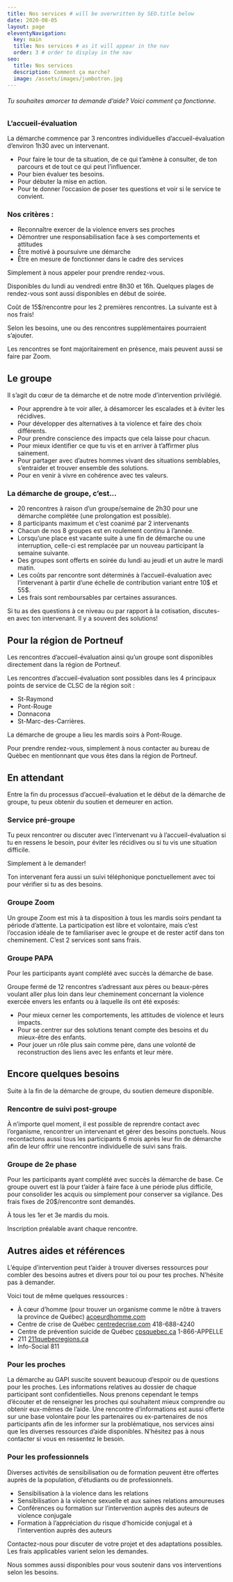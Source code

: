 ```yaml
---
title: Nos services # will be overwritten by SEO.title below
date: 2020-08-05
layout: page
eleventyNavigation:
  key: main
  title: Nos services # as it will appear in the nav
  order: 3 # order to display in the nav
seo:
  title: Nos services
  description: Comment ça marche?
  image: /assets/images/jumbotron.jpg
---
```


<!-- {% wrap "bg-red-100 mt-4 border border-red-300 rounded-lg underline" %}

Text courtesy [Fillerama.io](http://fillerama.io/)

{% endwrap %}

## I hear the jury's still out on science.

Guy's a pro. It's a hug, Michael. I'm hugging you. Michael! I care deeply for nature. That's what it said on 'Ask Jeeves.' Across from where?

No, I did not kill Kitty. However, I am going to oblige and answer the nice officer's questions because I am an honest man with no secrets to hide. **Not tricks, Michael, illusions.** _Really?_ Did nothing cancel?

## There's so many poorly chosen words in that sentence.

No! I was ashamed to be SEEN with you. I like being with you. That's why you always leave a note! It's called 'taking advantage.' It's what gets you ahead in life. Steve Holt!

1. Michael!
2. What's Spanish for "I know you speak English?"
3. What's Spanish for "I know you speak English?"

### No… but I'd like to be asked!

I don't understand the question, and I won't respond to it. Oh, you're gonna be in a coma, all right. I don't criticize you! And if you're worried about criticism, sometimes a diet is the best defense.

- No… but I'd like to be asked!
- Guy's a pro.
- Well, what do you expect, mother?

That's what it said on 'Ask Jeeves.' I hear the jury's still out on science. It's called 'taking advantage.' It's what gets you ahead in life. Say goodbye to these, because it's the last time! Marry me.

No! I was ashamed to be SEEN with you. I like being with you. Well, what do you expect, mother? But I bought a yearbook ad from you, doesn't that mean anything anymore? Say goodbye to these, because it's the last time!

No! I was ashamed to be SEEN with you. I like being with you. First place chick is hot, but has an attitude, doesn't date magicians. No… but I'd like to be asked! I care deeply for nature. -->

###### Tu souhaites amorcer ta demande d’aide? Voici comment ça fonctionne.

### L’accueil-évaluation

La démarche commence par 3 rencontres individuelles d’accueil-évaluation d’environ 1h30 avec un intervenant.

- Pour faire le tour de ta situation, de ce qui t’amène à consulter, de ton parcours et de tout ce qui peut l’influencer.
- Pour bien évaluer tes besoins.
- Pour débuter la mise en action.
- Pour te donner l’occasion de poser tes questions et voir si le service te convient.

### Nos critères :

- Reconnaître exercer de la violence envers ses proches
- Démontrer une responsabilisation face à ses comportements et attitudes
- Être motivé à poursuivre une démarche
- Être en mesure de fonctionner dans le cadre des services

Simplement à nous appeler pour prendre rendez-vous.

Disponibles du lundi au vendredi entre 8h30 et 16h. Quelques plages de rendez-vous sont aussi disponibles en début de soirée.

Coût de 15$/rencontre pour les 2 premières rencontres. La suivante est à nos frais!

Selon les besoins, une ou des rencontres supplémentaires pourraient s’ajouter.  

Les rencontres se font majoritairement en présence, mais peuvent aussi se faire par Zoom.

## Le groupe

Il s’agit du cœur de ta démarche et de notre mode d’intervention privilégié.

- Pour apprendre à te voir aller, à désamorcer les escalades et à éviter les récidives.
- Pour développer des alternatives à ta violence et faire des choix différents.
- Pour prendre conscience des impacts que cela laisse pour chacun.
- Pour mieux identifier ce que tu vis et en arriver à t’affirmer plus sainement.
- Pour partager avec d’autres hommes vivant des situations semblables, s’entraider et trouver ensemble des solutions.
- Pour en venir à vivre en cohérence avec tes valeurs.

### La démarche de groupe, c’est…

- 20 rencontres à raison d’un groupe/semaine de 2h30 pour une démarche complétée (une prolongation est possible).
- 8 participants maximum et c’est coanimé par 2 intervenants
- Chacun de nos 8 groupes est en roulement continu à l’année.
- Lorsqu’une place est vacante suite à une fin de démarche ou une interruption, celle-ci est remplacée par un nouveau participant la semaine suivante.
- Des groupes sont offerts en soirée du lundi au jeudi et un autre le mardi matin.
- Les coûts par rencontre sont déterminés à l’accueil-évaluation avec l’intervenant à partir d’une échelle de contribution variant entre 10$ et 55$.
- Les frais sont remboursables par certaines assurances.

Si tu as des questions à ce niveau ou par rapport à la cotisation, discutes-en avec ton intervenant. Il y a souvent des solutions!

## Pour la région de Portneuf

Les rencontres d’accueil-évaluation ainsi qu’un groupe sont disponibles directement dans la région de Portneuf.

Les rencontres d’accueil-évaluation sont possibles dans les 4 principaux points de service de CLSC de la région soit :

- St-Raymond
- Pont-Rouge
- Donnacona
- St-Marc-des-Carrières.

La démarche de groupe a lieu les mardis soirs à Pont-Rouge.

Pour prendre rendez-vous, simplement à nous contacter au bureau de Québec en mentionnant que vous êtes dans la région de Portneuf.  

## En attendant

Entre la fin du processus d’accueil-évaluation et le début de la démarche de groupe, tu peux obtenir du soutien et demeurer en action.

### Service pré-groupe

Tu peux rencontrer ou discuter avec l’intervenant vu à l’accueil-évaluation si tu en ressens le besoin, pour éviter les récidives ou si tu vis une situation difficile.

Simplement à le demander!

Ton intervenant fera aussi un suivi téléphonique ponctuellement avec toi pour vérifier si tu as des besoins. 

### Groupe Zoom

Un groupe Zoom est mis à ta disposition à tous les mardis soirs pendant ta période d’attente. La participation est libre et volontaire, mais c’est l’occasion idéale de te familiariser avec le groupe et de rester actif dans ton cheminement.
C’est 2 services sont sans frais.

### Groupe PAPA

Pour les participants ayant complété avec succès la démarche de base.

Groupe fermé de 12 rencontres s’adressant aux pères ou beaux-pères voulant aller plus loin dans leur cheminement concernant la violence exercée envers les enfants ou à laquelle ils ont été exposés:

- Pour mieux cerner les comportements, les attitudes de violence et leurs impacts.
- Pour se centrer sur des solutions tenant compte des besoins et du mieux-être des enfants.
- Pour jouer un rôle plus sain comme père, dans une volonté de reconstruction des liens avec les enfants et leur mère. 

## Encore quelques besoins

Suite à la fin de la démarche de groupe, du soutien demeure disponible.

### Rencontre de suivi post-groupe

À n’importe quel moment, il est possible de reprendre contact avec l’organisme, rencontrer un intervenant et gérer des besoins ponctuels. 
Nous recontactons aussi tous les participants 6 mois après leur fin de démarche afin de leur offrir une rencontre individuelle de suivi sans frais.

### Groupe de 2e phase

Pour les participants ayant complété avec succès la démarche de base.
Ce groupe ouvert est là pour t’aider à faire face à une période plus difficile, pour consolider les acquis ou simplement pour conserver sa vigilance.
Des frais fixes de 20$/rencontre sont demandés.

À tous les 1er et 3e mardis du mois.

Inscription préalable avant chaque rencontre.

## Autres aides et références

L’équipe d’intervention peut t’aider à trouver diverses ressources pour combler des besoins autres et divers pour toi ou pour tes proches. N’hésite pas à demander.

Voici tout de même quelques ressources :

- À cœur d’homme (pour trouver un organisme comme le nôtre à travers la province de Québec) [acoeurdhomme.com](https://www.acoeurdhomme.com/)
- Centre de crise de Québec [centredecrise.com](http://centredecrise.com/) 418-688-4240
- Centre de prévention suicide de Québec [cpsquebec.ca](http://cpsquebec.ca/) 1-866-APPELLE
- 211 [211quebecregions.ca](http://211quebecregions.ca/)
- Info-Social 811

### Pour les proches

La démarche au GAPI suscite souvent beaucoup d’espoir ou de questions pour les proches. 
Les informations relatives au dossier de chaque participant sont confidentielles. Nous prenons cependant le temps d’écouter et de renseigner les proches qui souhaitent mieux comprendre ou obtenir eux-mêmes de l’aide. 
Une rencontre d’informations est aussi offerte sur une base volontaire pour les partenaires ou ex-partenaires de nos participants afin de les informer sur la problématique, nos services ainsi que les diverses ressources d’aide disponibles. N’hésitez pas à nous contacter si vous en ressentez le besoin. 

### Pour les professionnels

Diverses activités de sensibilisation ou de formation peuvent être offertes auprès de la population, d’étudiants ou de professionnels.

- Sensibilisation à la violence dans les relations
- Sensibilisation à la violence sexuelle et aux saines relations amoureuses
- Conférences ou formation sur l’intervention auprès des auteurs de violence conjugale
- Formation à l’appréciation du risque d’homicide conjugal et à l’intervention auprès des auteurs

Contactez-nous pour discuter de votre projet et des adaptations possibles.
Les frais applicables varient selon les demandes.

Nous sommes aussi disponibles pour vous soutenir dans vos interventions selon les besoins.  

<!---- 

## Formes de violence

Il existe cinq (5) formes de violence conjugale. Chacune d’elles est inacceptable et injustifiable et constitue une entreprise de destruction pour la personne qui la subit. Quelles soient plus ou moins visibles et subtiles, elles ont toutes pour but d’intimider ou d’imposer quelque chose à la conjointe ou au conjoint. Chacun des comportements décrits, indépendamment de la forme à laquelle ils se rattachent, s’avèrent des comportements violents, tous aussi graves et destructeurs les uns que les autres.

### Violence physique

La violence physique est probablement celle qui est la plus reconnue compte tenu de la visibilité de l’acte et des conséquences qui en résultent. On entend par violence physique, l’utilisation de la force physique qui se traduit concrètement par les coups (gifles, coup de poing, coup de pied, coup de couteau, etc.) ou par tous autres contacts nécessitant l’utilisation de la force (retenir, pousser, empoigner, bousculer, etc.).

### Violence verbale

La violence verbale se reconnaît dès qu’entendue et par ses conséquences directes sur l’estime de la personne qui la subit. Engueuler sa conjointe ou son conjoint, l’injurier, sacrer après elle ou lui constituent de la violence verbale.

### Violence envers les objets ou les animaux

Cette forme de violence s’apparente fortement à la violence physique à la différence près qu’elle est dirigée vers des objets ou des animaux et non envers la conjointe ou le conjoint. Les conséquences de celle-ci, bien que tout aussi destructrices, s’avèrent moins apparentes et sont trop souvent négligées. Il s’agit ici, de frapper, de briser ou de lancer des objets ou encore de blesser ou de tuer un animal en présence ou au su de la personne visée, de façon à l’intimider et à l’affecter personnellement.

#### Violence psychologique

La violence psychologique s’avère la forme de violence la plus subtile dans le sens où la visibilité tant du geste que des conséquences est loin d’être évidente. D’une certaine façon, cette forme de violence constitue un raffinement des moyens utilisés pour l’atteinte d’un même but. On constate d’ailleurs que les gens qui cessent les autres formes de violence ont tendance à utiliser davantage la violence psychologique et ce, tant et aussi longtemps qu’ils n’attribuent pas à eux-mêmes la responsabilité qu’ils incombent aux autres de pouvoir améliorer leur bien-être personnel. On entend par violence psychologique, l’intimidation, les menaces, la dévalorisation, la prise de contrôle des faits et gestes de la conjointe, les bouderies, etc.

Ici s’insère la violence économique qui est un contrôle insidieux entourant la gestion des finances dans le couple.

#### Violence sexuelle

La violence sexuelle représente l’utilisation de l’une ou l’autre des quatre autres formes de violence dans le but d’inciter et/ou forcer la conjointe ou le conjoint à avoir des relations sexuelles ou à poser des gestes sexuels non-désirés. Cette forme de violence est souvent perçue comme étant taboue et peut être rapidement occultée par les personnes l’agissant et les personnes la subissant.
-->